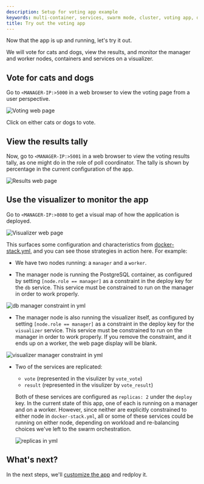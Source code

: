 ```yaml
---
description: Setup for voting app example
keywords: multi-container, services, swarm mode, cluster, voting app, docker-stack.yml, docker stack deploy
title: Try out the voting app
---
```


Now that the app is up and running, let's try it out.

We will vote for cats and dogs, view the
results, and monitor the manager and
worker nodes, containers and services on a visualizer.

## Vote for cats and dogs

Go to `<MANAGER-IP:>5000` in a web browser to view the voting page from a user perspective.

![Voting web page](images/vote.png)

Click on either cats or dogs to vote.

## View the results tally

Now, go to `<MANAGER-IP:>5001` in a web browser to view the voting results tally, as one might do in the role of poll coordinator. The tally is shown by percentage in the current configuration of the app.

![Results web page](images/vote-results.png)

## Use the visualizer to monitor the app

Go to `<MANAGER-IP:>8080` to get a visual map of how the application is
deployed.

![Visualizer web page](images/visualizer.png)

This surfaces some configuration and characteristics from
[docker-stack.yml](index#docker-stackyml), and you can see those strategies in
action here. For example:

*   We have two nodes running: a `manager` and a `worker`.

*   The manager node is running the PostgreSQL container, as configured by setting `[node.role == manager]` as a constraint in the deploy key for the `db` service. This service must be constrained to run on the manager in order to work properly.

  ![db manager constraint in yml](images/db-manager-constraint.png)

*   The manager node is also running the visualizer itself, as configured by setting `[node.role == manager]` as a constraint in the deploy key for the `visualizer` service. This service must be constrained to run on the manager in order to work properly. If you remove the constraint, and it ends up on a worker, the web page display will be blank.

  ![visualizer manager constraint in yml](images/visualizer-manager-constraint.png)

*   Two of the services are replicated:

    *   `vote` (represented in the visulizer by `vote_vote`)
    *   `result` (represented in the visulizer by `vote_result`)

    Both of these services are configured as `replicas: 2` under the `deploy` key. In the current state of this app, one of each is running on a manager and on a worker. However, since neither are explicitly constrained to either node in `docker-stack.yml`, all or some of these services could be running on either node, depending on workload and re-balancing choices we've left to the swarm orchestration.

    ![replicas in yml](images/replicas-constraint.png)


## What's next?

In the next steps, we'll [customize the app](customize-app.md) and redploy it.
